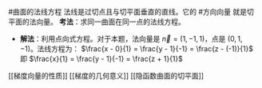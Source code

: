 #曲面的法线方程  法线是过切点且与切平面垂直的直线。它的 #方向向量 就是切平面的法向量。
	 **考法**：求同一曲面在同一点的法线方程。
*   **解法**：利用点向式方程。对于本题，法向量是 $\vec{n} = (1, -1, 1)$，点是 $(0, 1, -1)$。法线方程为：
        $\frac{x - 0}{1} = \frac{y - 1}{-1} = \frac{z - (-1)}{1}$
        即 $\frac{x}{1} = \frac{y - 1}{-1} = \frac{z + 1}{1}$
    
[[梯度向量的性质]]  [[梯度的几何意义]]  [[隐函数曲面的切平面]] 